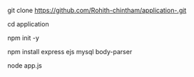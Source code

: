git clone https://github.com/Rohith-chintham/application-.git

cd application

npm init -y

npm install express ejs mysql body-parser

node app.js
